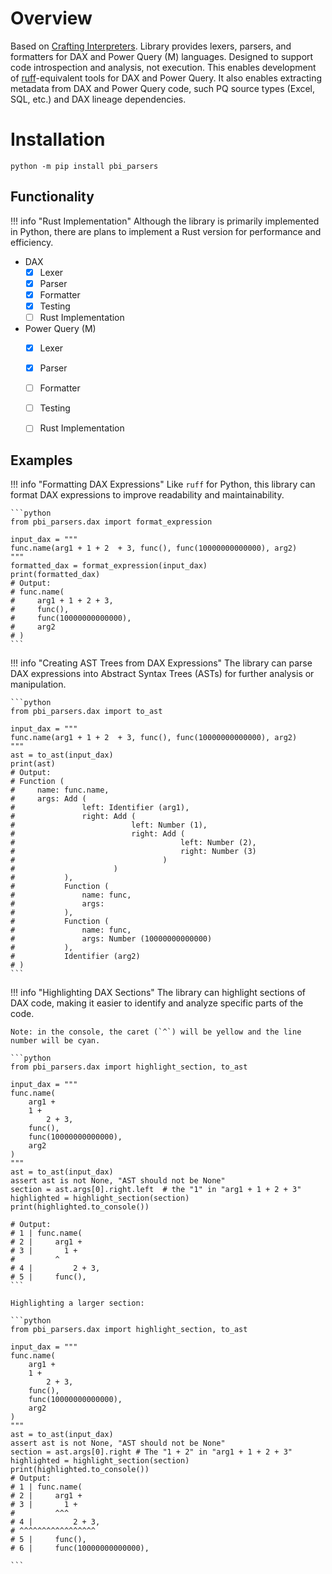 # Overview

Based on [Crafting Interpreters](https://timothya.com/pdfs/crafting-interpreters.pdf). Library provides lexers, parsers, and formatters for DAX and Power Query (M) languages. Designed to support code introspection and analysis, not execution. This enables development of [ruff](https://github.com/astral-sh/ruff)-equivalent tools for DAX and Power Query. It also enables extracting metadata from DAX and Power Query code, such PQ source types (Excel, SQL, etc.) and DAX lineage dependencies.

# Installation

```shell
python -m pip install pbi_parsers
```

## Functionality

!!! info "Rust Implementation"
    Although the library is primarily implemented in Python, there are plans to implement a Rust version for performance and efficiency.

- DAX
    * [x] Lexer
    * [x] Parser
    * [x] Formatter
    * [x] Testing
    * [ ] Rust Implementation
- Power Query (M)
    * [x] Lexer
    * [x] Parser
    * [ ] Formatter
    * [ ] Testing
    * [ ] Rust Implementation
  

## Examples

!!! info "Formatting DAX Expressions"
    Like `ruff` for Python, this library can format DAX expressions to improve readability and maintainability.

    ```python
    from pbi_parsers.dax import format_expression

    input_dax = """
    func.name(arg1 + 1 + 2  + 3, func(), func(10000000000000), arg2)
    """
    formatted_dax = format_expression(input_dax)
    print(formatted_dax)
    # Output:
    # func.name(
    #     arg1 + 1 + 2 + 3,
    #     func(),
    #     func(10000000000000),
    #     arg2
    # )
    ```

!!! info "Creating AST Trees from DAX Expressions"
    The library can parse DAX expressions into Abstract Syntax Trees (ASTs) for further analysis or manipulation.

    ```python
    from pbi_parsers.dax import to_ast

    input_dax = """
    func.name(arg1 + 1 + 2  + 3, func(), func(10000000000000), arg2)
    """
    ast = to_ast(input_dax)
    print(ast)
    # Output: 
    # Function (
    #     name: func.name,
    #     args: Add (
    #               left: Identifier (arg1),
    #               right: Add (
    #                          left: Number (1),
    #                          right: Add (
    #                                     left: Number (2),
    #                                     right: Number (3)
    #                                 )
    #                      )
    #           ),
    #           Function (
    #               name: func,
    #               args:
    #           ),
    #           Function (
    #               name: func,
    #               args: Number (10000000000000)
    #           ),
    #           Identifier (arg2)
    # )
    ```

!!! info "Highlighting DAX Sections"
    The library can highlight sections of DAX code, making it easier to identify and analyze specific parts of the code.

    Note: in the console, the caret (`^`) will be yellow and the line number will be cyan.

    ```python
    from pbi_parsers.dax import highlight_section, to_ast

    input_dax = """
    func.name(
        arg1 + 
        1 +
            2 + 3,
        func(),
        func(10000000000000),
        arg2
    )
    """
    ast = to_ast(input_dax)
    assert ast is not None, "AST should not be None"
    section = ast.args[0].right.left  # the "1" in "arg1 + 1 + 2 + 3"
    highlighted = highlight_section(section)
    print(highlighted.to_console())

    # Output:
    # 1 | func.name(
    # 2 |     arg1 +
    # 3 |       1 +
    #         ^
    # 4 |         2 + 3,
    # 5 |     func(),
    ```

    Highlighting a larger section:

    ```python
    from pbi_parsers.dax import highlight_section, to_ast

    input_dax = """
    func.name(
        arg1 + 
        1 +
            2 + 3,
        func(),
        func(10000000000000),
        arg2
    )
    """
    ast = to_ast(input_dax)
    assert ast is not None, "AST should not be None"
    section = ast.args[0].right # The "1 + 2" in "arg1 + 1 + 2 + 3"
    highlighted = highlight_section(section)
    print(highlighted.to_console())
    # Output:
    # 1 | func.name(
    # 2 |     arg1 +
    # 3 |       1 +
    #         ^^^
    # 4 |         2 + 3,
    # ^^^^^^^^^^^^^^^^^
    # 5 |     func(),
    # 6 |     func(10000000000000),

    ```